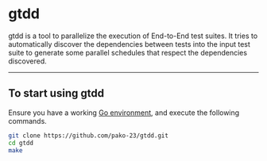 # gtdd

gtdd is a tool to parallelize the execution of End-to-End test suites.
It tries to automatically discover the dependencies between tests into
the input test suite to generate some parallel schedules that respect
the dependencies discovered.


----

## To start using gtdd

Ensure you have a working [Go environment], and execute the following
commands.

```bash
git clone https://github.com/pako-23/gtdd.git
cd gtdd
make
```

[Go environment]: https://go.dev/doc/install
